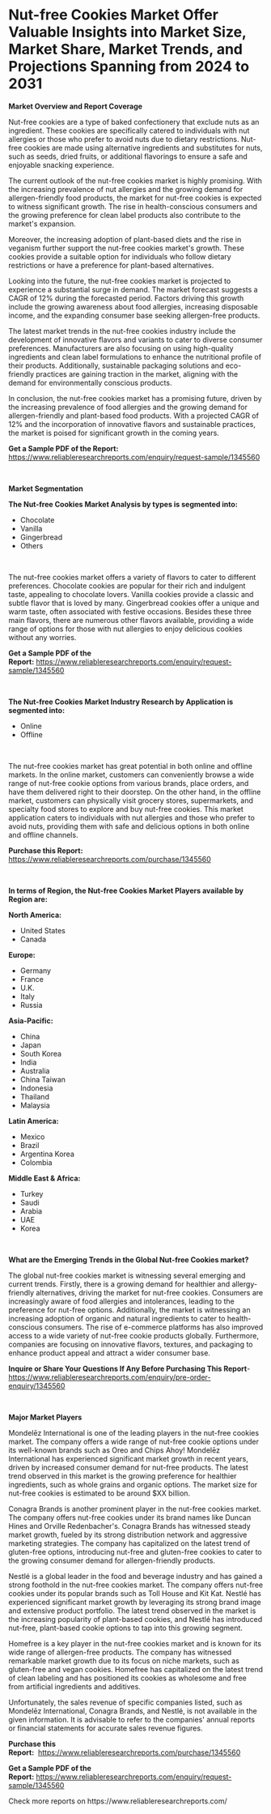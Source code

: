 <p><h1>Nut-free Cookies Market Offer Valuable Insights into Market Size, Market Share, Market Trends, and Projections Spanning from 2024 to 2031</h1></p><p><strong>Market Overview and Report Coverage</strong></p>
<p><p>Nut-free cookies are a type of baked confectionery that exclude nuts as an ingredient. These cookies are specifically catered to individuals with nut allergies or those who prefer to avoid nuts due to dietary restrictions. Nut-free cookies are made using alternative ingredients and substitutes for nuts, such as seeds, dried fruits, or additional flavorings to ensure a safe and enjoyable snacking experience.</p><p>The current outlook of the nut-free cookies market is highly promising. With the increasing prevalence of nut allergies and the growing demand for allergen-friendly food products, the market for nut-free cookies is expected to witness significant growth. The rise in health-conscious consumers and the growing preference for clean label products also contribute to the market's expansion.</p><p>Moreover, the increasing adoption of plant-based diets and the rise in veganism further support the nut-free cookies market's growth. These cookies provide a suitable option for individuals who follow dietary restrictions or have a preference for plant-based alternatives.</p><p>Looking into the future, the nut-free cookies market is projected to experience a substantial surge in demand. The market forecast suggests a CAGR of 12% during the forecasted period. Factors driving this growth include the growing awareness about food allergies, increasing disposable income, and the expanding consumer base seeking allergen-free products.</p><p>The latest market trends in the nut-free cookies industry include the development of innovative flavors and variants to cater to diverse consumer preferences. Manufacturers are also focusing on using high-quality ingredients and clean label formulations to enhance the nutritional profile of their products. Additionally, sustainable packaging solutions and eco-friendly practices are gaining traction in the market, aligning with the demand for environmentally conscious products.</p><p>In conclusion, the nut-free cookies market has a promising future, driven by the increasing prevalence of food allergies and the growing demand for allergen-friendly and plant-based food products. With a projected CAGR of 12% and the incorporation of innovative flavors and sustainable practices, the market is poised for significant growth in the coming years.</p></p>
<p><strong>Get a Sample PDF of the Report:</strong> <a href="https://www.reliableresearchreports.com/enquiry/request-sample/1345560">https://www.reliableresearchreports.com/enquiry/request-sample/1345560</a></p>
<p>&nbsp;</p>
<p><strong>Market Segmentation</strong></p>
<p><strong>The Nut-free Cookies Market Analysis by types is segmented into:</strong></p>
<p><ul><li>Chocolate</li><li>Vanilla</li><li>Gingerbread</li><li>Others</li></ul></p>
<p>&nbsp;</p>
<p><p>The nut-free cookies market offers a variety of flavors to cater to different preferences. Chocolate cookies are popular for their rich and indulgent taste, appealing to chocolate lovers. Vanilla cookies provide a classic and subtle flavor that is loved by many. Gingerbread cookies offer a unique and warm taste, often associated with festive occasions. Besides these three main flavors, there are numerous other flavors available, providing a wide range of options for those with nut allergies to enjoy delicious cookies without any worries.</p></p>
<p><strong>Get a Sample PDF of the Report:</strong>&nbsp;<a href="https://www.reliableresearchreports.com/enquiry/request-sample/1345560">https://www.reliableresearchreports.com/enquiry/request-sample/1345560</a></p>
<p>&nbsp;</p>
<p><strong>The Nut-free Cookies Market Industry Research by Application is segmented into:</strong></p>
<p><ul><li>Online</li><li>Offline</li></ul></p>
<p>&nbsp;</p>
<p><p>The nut-free cookies market has great potential in both online and offline markets. In the online market, customers can conveniently browse a wide range of nut-free cookie options from various brands, place orders, and have them delivered right to their doorstep. On the other hand, in the offline market, customers can physically visit grocery stores, supermarkets, and specialty food stores to explore and buy nut-free cookies. This market application caters to individuals with nut allergies and those who prefer to avoid nuts, providing them with safe and delicious options in both online and offline channels.</p></p>
<p><strong>Purchase this Report:</strong>&nbsp; <a href="https://www.reliableresearchreports.com/purchase/1345560">https://www.reliableresearchreports.com/purchase/1345560</a></p>
<p>&nbsp;</p>
<p><strong>In terms of Region, the Nut-free Cookies Market Players available by Region are:</strong></p>
<p>
    <p> <strong> North America: </strong>
        <ul>
            <li>United States</li>
            <li>Canada</li>
        </ul>
        </p> 
    <p> <strong> Europe: </strong>
        <ul>
            <li>Germany</li>
            <li>France</li>
            <li>U.K.</li>
            <li>Italy</li>
            <li>Russia</li>
        </ul>
        </p> 
    <p> <strong> Asia-Pacific: </strong>
        <ul>
            <li>China</li>
            <li>Japan</li>
            <li>South Korea</li>
            <li>India</li>
            <li>Australia</li>
            <li>China Taiwan</li>
            <li>Indonesia</li>
            <li>Thailand</li>
            <li>Malaysia</li>
        </ul>
        </p> 
    <p> <strong> Latin America: </strong>
        <ul>
            <li>Mexico</li>
            <li>Brazil</li>
            <li>Argentina Korea</li>
            <li>Colombia</li>
        </ul>
        </p> 
    <p> <strong> Middle East & Africa: </strong>
        <ul>
            <li>Turkey</li>
            <li>Saudi</li>
            <li>Arabia</li>
            <li>UAE</li>
            <li>Korea</li>
        </ul>
    </p>
    </p>
<p>&nbsp;</p>
<p><strong>What are the Emerging Trends in the Global Nut-free Cookies market?</strong></p>
<p><p>The global nut-free cookies market is witnessing several emerging and current trends. Firstly, there is a growing demand for healthier and allergy-friendly alternatives, driving the market for nut-free cookies. Consumers are increasingly aware of food allergies and intolerances, leading to the preference for nut-free options. Additionally, the market is witnessing an increasing adoption of organic and natural ingredients to cater to health-conscious consumers. The rise of e-commerce platforms has also improved access to a wide variety of nut-free cookie products globally. Furthermore, companies are focusing on innovative flavors, textures, and packaging to enhance product appeal and attract a wider consumer base.</p></p>
<p><strong>Inquire or Share Your Questions If Any Before Purchasing This Report</strong>- <a href="https://www.reliableresearchreports.com/enquiry/pre-order-enquiry/1345560">https://www.reliableresearchreports.com/enquiry/pre-order-enquiry/1345560</a></p>
<p>&nbsp;</p>
<p><strong>Major Market Players</strong></p>
<p><p>Mondelēz International is one of the leading players in the nut-free cookies market. The company offers a wide range of nut-free cookie options under its well-known brands such as Oreo and Chips Ahoy! Mondelēz International has experienced significant market growth in recent years, driven by increased consumer demand for nut-free products. The latest trend observed in this market is the growing preference for healthier ingredients, such as whole grains and organic options. The market size for nut-free cookies is estimated to be around $XX billion.</p><p>Conagra Brands is another prominent player in the nut-free cookies market. The company offers nut-free cookies under its brand names like Duncan Hines and Orville Redenbacher's. Conagra Brands has witnessed steady market growth, fueled by its strong distribution network and aggressive marketing strategies. The company has capitalized on the latest trend of gluten-free options, introducing nut-free and gluten-free cookies to cater to the growing consumer demand for allergen-friendly products.</p><p>Nestlé is a global leader in the food and beverage industry and has gained a strong foothold in the nut-free cookies market. The company offers nut-free cookies under its popular brands such as Toll House and Kit Kat. Nestlé has experienced significant market growth by leveraging its strong brand image and extensive product portfolio. The latest trend observed in the market is the increasing popularity of plant-based cookies, and Nestlé has introduced nut-free, plant-based cookie options to tap into this growing segment.</p><p>Homefree is a key player in the nut-free cookies market and is known for its wide range of allergen-free products. The company has witnessed remarkable market growth due to its focus on niche markets, such as gluten-free and vegan cookies. Homefree has capitalized on the latest trend of clean labeling and has positioned its cookies as wholesome and free from artificial ingredients and additives.</p><p>Unfortunately, the sales revenue of specific companies listed, such as Mondelēz International, Conagra Brands, and Nestlé, is not available in the given information. It is advisable to refer to the companies' annual reports or financial statements for accurate sales revenue figures.</p></p>
<p><strong>Purchase this Report:</strong>&nbsp;&nbsp;<a href="https://www.reliableresearchreports.com/purchase/1345560">https://www.reliableresearchreports.com/purchase/1345560</a></p>
<p></p>
<p><strong>Get a Sample PDF of the Report:</strong>&nbsp;<a href="https://www.reliableresearchreports.com/enquiry/request-sample/1345560">https://www.reliableresearchreports.com/enquiry/request-sample/1345560</a></p>
<p>Check more reports on https://www.reliableresearchreports.com/</p>